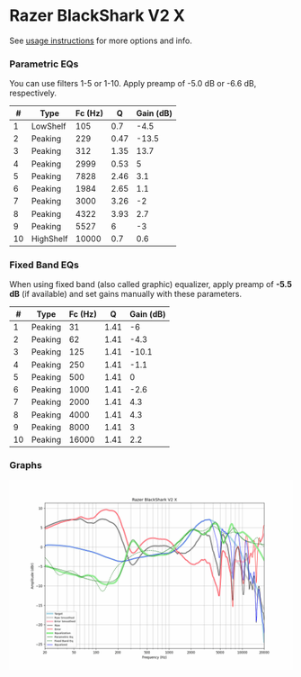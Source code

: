 # Razer BlackShark V2 X
See [usage instructions](https://github.com/jaakkopasanen/AutoEq#usage) for more options and info.

### Parametric EQs
You can use filters 1-5 or 1-10. Apply preamp of -5.0 dB or -6.6 dB, respectively.

|   # | Type      |   Fc (Hz) |    Q |   Gain (dB) |
|-----|-----------|-----------|------|-------------|
|   1 | LowShelf  |       105 | 0.7  |        -4.5 |
|   2 | Peaking   |       229 | 0.47 |       -13.5 |
|   3 | Peaking   |       312 | 1.35 |        13.7 |
|   4 | Peaking   |      2999 | 0.53 |         5   |
|   5 | Peaking   |      7828 | 2.46 |         3.1 |
|   6 | Peaking   |      1984 | 2.65 |         1.1 |
|   7 | Peaking   |      3000 | 3.26 |        -2   |
|   8 | Peaking   |      4322 | 3.93 |         2.7 |
|   9 | Peaking   |      5527 | 6    |        -3   |
|  10 | HighShelf |     10000 | 0.7  |         0.6 |

### Fixed Band EQs
When using fixed band (also called graphic) equalizer, apply preamp of **-5.5 dB** (if available) and set gains manually with these parameters.

|   # | Type    |   Fc (Hz) |    Q |   Gain (dB) |
|-----|---------|-----------|------|-------------|
|   1 | Peaking |        31 | 1.41 |        -6   |
|   2 | Peaking |        62 | 1.41 |        -4.3 |
|   3 | Peaking |       125 | 1.41 |       -10.1 |
|   4 | Peaking |       250 | 1.41 |        -1.1 |
|   5 | Peaking |       500 | 1.41 |         0   |
|   6 | Peaking |      1000 | 1.41 |        -2.6 |
|   7 | Peaking |      2000 | 1.41 |         4.3 |
|   8 | Peaking |      4000 | 1.41 |         4.3 |
|   9 | Peaking |      8000 | 1.41 |         3   |
|  10 | Peaking |     16000 | 1.41 |         2.2 |

### Graphs
![](./Razer%20BlackShark%20V2%20X.png)
